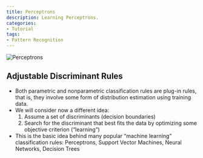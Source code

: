 ```yaml
---
title: Perceptrons
description: Learning Perceptrons.
categories:
- Tutorial
tags:
- Pattern Recognition
---
```



![Perceptrons](https://onlinecourses.science.psu.edu/stat857/sites/onlinecourses.science.psu.edu.stat857/files/lesson10/image_02.gif)
## Adjustable Discriminant Rules
+ Both parametric and nonparametric classification rules are plug-in rules, that is, they involve some form of distribution estimation using training data.
+ We will consider now a different idea:
   1. Assume a set of discriminants (decision boundaries)
   2. Search for the discriminant that best fits the data by optimizing some objective criterion (“learning”)
+ This is the basic idea behind many popular “machine learning” classification rules:
   Perceptrons, Support Vector Machines, Neural Networks, Decision Trees
